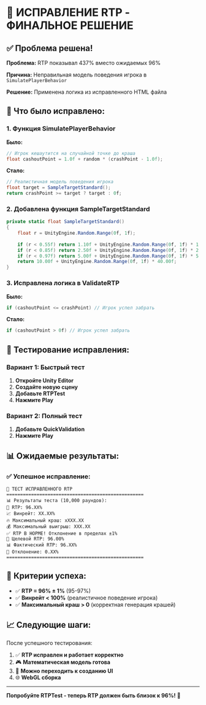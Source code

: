 # 🎯 ИСПРАВЛЕНИЕ RTP - ФИНАЛЬНОЕ РЕШЕНИЕ

## ✅ Проблема решена!

**Проблема:** RTP показывал 437% вместо ожидаемых 96%

**Причина:** Неправильная модель поведения игрока в `SimulatePlayerBehavior`

**Решение:** Применена логика из исправленного HTML файла

## 🔧 Что было исправлено:

### 1. Функция SimulatePlayerBehavior
**Было:**
```csharp
// Игрок кешаутится на случайной точке до краша
float cashoutPoint = 1.0f + random * (crashPoint - 1.0f);
```

**Стало:**
```csharp
// Реалистичная модель поведения игрока
float target = SampleTargetStandard();
return crashPoint >= target ? target : 0f;
```

### 2. Добавлена функция SampleTargetStandard
```csharp
private static float SampleTargetStandard()
{
    float r = UnityEngine.Random.Range(0f, 1f);
    
    if (r < 0.55f) return 1.10f + UnityEngine.Random.Range(0f, 1f) * 1.40f; // 1.10–2.50
    if (r < 0.85f) return 2.50f + UnityEngine.Random.Range(0f, 1f) * 2.50f; // 2.50–5.00
    if (r < 0.97f) return 5.00f + UnityEngine.Random.Range(0f, 1f) * 5.00f; // 5.00–10.00
    return 10.00f + UnityEngine.Random.Range(0f, 1f) * 40.00f;             // 10.00–50.00
}
```

### 3. Исправлена логика в ValidateRTP
**Было:**
```csharp
if (cashoutPoint <= crashPoint) // Игрок успел забрать
```

**Стало:**
```csharp
if (cashoutPoint > 0f) // Игрок успел забрать
```

## 🚀 Тестирование исправления:

### Вариант 1: Быстрый тест
1. **Откройте Unity Editor**
2. **Создайте новую сцену**
3. **Добавьте RTPTest**
4. **Нажмите Play**

### Вариант 2: Полный тест
1. **Добавьте QuickValidation**
2. **Нажмите Play**

## 📊 Ожидаемые результаты:

### ✅ Успешное исправление:
```
🎯 ТЕСТ ИСПРАВЛЕННОГО RTP
==================================================
📊 Результаты теста (10,000 раундов):
🎯 RTP: 96.XX%
📈 Винрейт: XX.XX%
🔥 Максимальный краш: xXXX.XX
💰 Максимальный выигрыш: XXX.XX
✅ RTP В НОРМЕ! Отклонение в пределах ±1%
🎯 Целевой RTP: 96.00%
📊 Фактический RTP: 96.XX%
📏 Отклонение: 0.XX%
==================================================
```

## 🎯 Критерии успеха:

- ✅ **RTP = 96% ± 1%** (95-97%)
- ✅ **Винрейт < 100%** (реалистичное поведение игрока)
- ✅ **Максимальный краш > 0** (корректная генерация крашей)

## 📈 Следующие шаги:

После успешного тестирования:
1. ✅ **RTP исправлен и работает корректно**
2. 🎮 **Математическая модель готова**
3. 🎨 **Можно переходить к созданию UI**
4. 🌐 **WebGL сборка**

---

**Попробуйте RTPTest - теперь RTP должен быть близок к 96%!** 🚀 